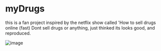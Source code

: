 # myDrugs

this is a fan project inspired by the netflix show called 'How to sell drugs online (fast)
Dont sell drugs or anything, just thinked its looks good, and reproduced.

![image](https://user-images.githubusercontent.com/51674001/156471957-c1b9870e-8aaf-45b5-825b-a5cd2fcabd84.png)
